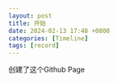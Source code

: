 ```yaml
---
layout: post
title: 开始
date: 2024-02-13 17:48 +0800
categories: [Timeline]
tags: [record]
---
```


创建了这个Github Page
